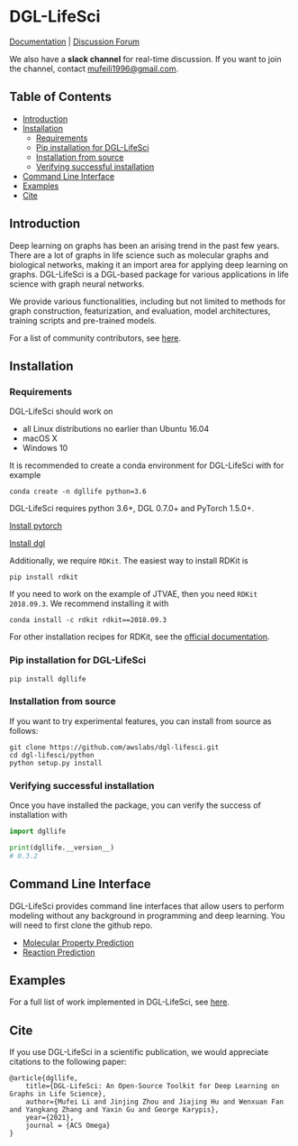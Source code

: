 # DGL-LifeSci

[Documentation](https://lifesci.dgl.ai/index.html) | [Discussion Forum](https://discuss.dgl.ai)

We also have a **slack channel** for real-time discussion. If you want to join the channel, contact mufeili1996@gmail.com.

## Table of Contents

- [Introduction](#introduction)
- [Installation](#installation)
  * [Requirements](#requirements)
  * [Pip installation for DGL-LifeSci](#pip-installation-for-dgl-lifesci)
  * [Installation from source](#installation-from-source)
  * [Verifying successful installation](#verifying-successful-installation)
- [Command Line Interface](#command-line-interface)
- [Examples](#examples)
- [Cite](#cite)

## Introduction

Deep learning on graphs has been an arising trend in the past few years. There are a lot of graphs in
life science such as molecular graphs and biological networks, making it an import area for applying
deep learning on graphs. DGL-LifeSci is a DGL-based package for various applications in life science
with graph neural networks.

We provide various functionalities, including but not limited to methods for graph construction,
featurization, and evaluation, model architectures, training scripts and pre-trained models.

For a list of community contributors, see [here](CONTRIBUTORS.md).

## Installation

### Requirements

DGL-LifeSci should work on

* all Linux distributions no earlier than Ubuntu 16.04
* macOS X
* Windows 10

It is recommended to create a conda environment for DGL-LifeSci with for example

```
conda create -n dgllife python=3.6
```

DGL-LifeSci requires python 3.6+, DGL 0.7.0+ and PyTorch 1.5.0+.

[Install pytorch](https://pytorch.org/get-started/locally/)

[Install dgl](https://www.dgl.ai/pages/start.html)


Additionally, we require `RDKit`. The easiest way to install RDKit is

```
pip install rdkit
```

If you need to work on the example of JTVAE, then you need `RDKit 2018.09.3`. We recommend installing it with

```
conda install -c rdkit rdkit==2018.09.3
```

For other installation recipes for RDKit, see the [official documentation](https://www.rdkit.org/docs/Install.html).

### Pip installation for DGL-LifeSci

```
pip install dgllife
```

### Installation from source

If you want to try experimental features, you can install from source as follows:

```
git clone https://github.com/awslabs/dgl-lifesci.git
cd dgl-lifesci/python
python setup.py install
```

### Verifying successful installation

Once you have installed the package, you can verify the success of installation with

```python
import dgllife

print(dgllife.__version__)
# 0.3.2
```

## Command Line Interface

DGL-LifeSci provides command line interfaces that allow users to perform modeling without any background in programming and deep learning. You will need to first clone the github repo.

- [Molecular Property Prediction](examples/property_prediction/csv_data_configuration/)
- [Reaction Prediction](examples/reaction_prediction/rexgen_direct/)

## Examples

For a full list of work implemented in DGL-LifeSci, see [here](examples/README.md).

## Cite

If you use DGL-LifeSci in a scientific publication, we would appreciate citations to the following paper:

```
@article{dgllife,
    title={DGL-LifeSci: An Open-Source Toolkit for Deep Learning on Graphs in Life Science},
    author={Mufei Li and Jinjing Zhou and Jiajing Hu and Wenxuan Fan and Yangkang Zhang and Yaxin Gu and George Karypis},
    year={2021},
    journal = {ACS Omega}
}
```
